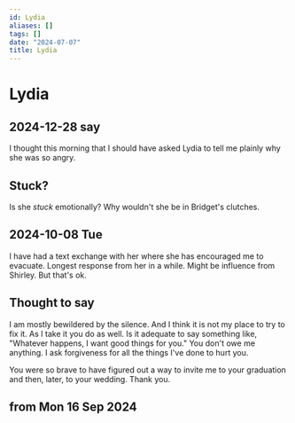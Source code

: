```yaml
---
id: Lydia
aliases: []
tags: []
date: "2024-07-07"
title: Lydia
---
```

# Lydia

## 2024-12-28 say

I thought this morning that I should have asked Lydia to tell me plainly why she was so angry.

## Stuck?

Is she *stuck* emotionally? Why wouldn't she be in Bridget's clutches.

## 2024-10-08 Tue

I have had a text exchange with her where she has encouraged me to evacuate. Longest response from her in a while. Might be influence from Shirley. But that's ok.

## Thought to say

I am mostly bewildered by the silence. And I think it is not my place to try to fix it. As I take it you do as well. Is it adequate to say something like, "Whatever happens, I want good things for you." You don't owe me anything. I ask forgiveness for all the things I've done to hurt you.

You were so brave to have figured out a way to invite me to your graduation and then, later, to your wedding. Thank you.

## from Mon 16 Sep 2024
